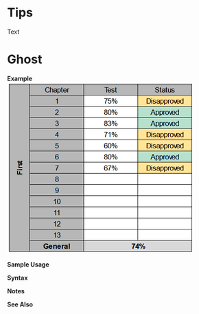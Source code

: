 # Tips
Text

# Ghost
**Example**<br>
<img src="mainTable.png">

**Sample Usage**<br>

**Syntax**<br>

**Notes**<br>

**See Also**<br>
